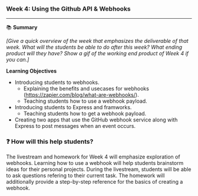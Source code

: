 ### **Week 4: Using the Github API & Webhooks**
***

:books: **Summary**

*[Give a quick overview of the week that emphasizes the deliverable of that week. What will the students be able to do after this week? What ending product will they have? Show a gif of the working end product of Week 4 if you can.]*

**Learning Objectives**

- Introducing students to webhooks.
  - Explaining the benefits and usecases for webhooks (https://zapier.com/blog/what-are-webhooks/).
  - Teaching students how to use a webhook payload.
- Introducing students to Express and framworks.
  - Teaching students how to get a webhook payload.
- Creating two apps that use the GitHub webhook service along with Express to post messages when an event occurs.



###  ❓ How will this help students?

The livestream and homework for Week 4 will emphasize exploration of webhooks. Learning how to use a webhook will help students brainstorm ideas for their personal projects. During the livestream, students will be able to ask questions refering to their current task. The homework will additionally provide a step-by-step reference for the basics of creating a webhook.

